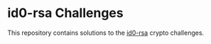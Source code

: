 # id0-rsa Challenges

This repository contains solutions to the [id0-rsa](https://id0-rsa.pub/) crypto challenges.